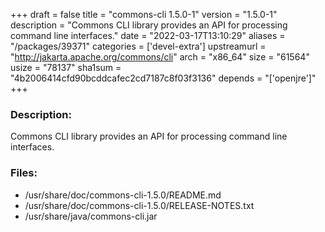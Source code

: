 +++
draft = false
title = "commons-cli 1.5.0-1"
version = "1.5.0-1"
description = "Commons CLI library provides an API for processing command line interfaces."
date = "2022-03-17T13:10:29"
aliases = "/packages/39371"
categories = ['devel-extra']
upstreamurl = "http://jakarta.apache.org/commons/cli"
arch = "x86_64"
size = "61564"
usize = "78137"
sha1sum = "4b2006414cfd90bcddcafec2cd7187c8f03f3136"
depends = "['openjre']"
+++
### Description: 
Commons CLI library provides an API for processing command line interfaces.

### Files: 
* /usr/share/doc/commons-cli-1.5.0/README.md
* /usr/share/doc/commons-cli-1.5.0/RELEASE-NOTES.txt
* /usr/share/java/commons-cli.jar
